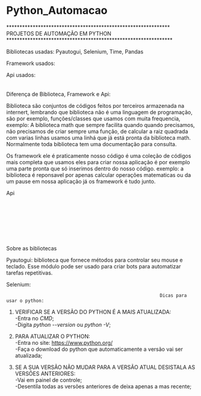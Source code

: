 # Python_Automacao
 ************************************************************** PROJETOS DE AUTOMAÇÃO EM PYTHON ***************************************************************
 
 Bibliotecas usadas: Pyautogui, Selenium, Time, Pandas <br/>
 
 Framework usados: <br/>
 
 Api usados: <br/>
<br/>
<br/>
                                                 Diferença de Biblioteca, Framework e Api: 
                                                 
Biblioteca são conjuntos de códigos feitos por terceiros armazenada na internert, lembrando que biblioteca não é uma linguagem de programação, são por exemplo, funções/classes que usamos com muita frequencia, exemplo: A biblioteca math que sempre facilita  quando  quando precisamos, não precisamos de criar sempre uma função, de calcular a raiz quadrada com varias linhas usamos uma linhá que já está pronta da biblioteca math. Normalmente toda biblioteca tem uma documentação para consulta. 

Os framework ele é praticamente nosso código é uma coleção de códigos mais completa que usamos eles para criar nossa aplicação é por exemplo uma parte pronta que só inserimos dentro do nosso código. exemplo: a biblioteca é reponsavel por apenas calcular operações matematicas ou da um pause em nossa aplicação já os framework é tudo junto.

Api

<br/>
<br/>
<br/>
<br/>        
<br/>
<br/>

Sobre as bibliotecas <br/>

Pyautogui: biblioteca que fornece métodos para controlar seu mouse e teclado. Esse módulo pode ser usado para criar bots para automatizar tarefas repetitivas. <br/>

Selenium: 








                                                             Dicas para usar o python:

 1. VERIFICAR SE A VERSÃO DO PYTHON É A MAIS ATUALIZADA: <br/>
    -Entra no *CMD*; <br/>
    -Digita *python --version* ou *python -V*;
    
 2. PARA ATUALIZAR O PYTHON: <br/>
    -Entra no site: https://www.python.org/ <br/>
    -Faça o download do python que automaticamente a versão vai ser atualizada;
    
 3. SE A SUA VERSÃO NÃO MUDAR PARA A VERSÃO ATUAL DESISTALA AS VERSÕES ANTERIORES: <br/>
    -Vai em painel de controle; <br/>
    -Desentila todas as versões anteriores de deixa apenas a mas recente;
                                                 
